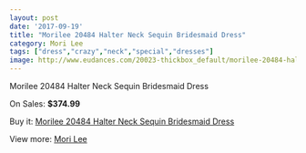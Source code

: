 ```yaml
---
layout: post
date: '2017-09-19'
title: "Morilee 20484 Halter Neck Sequin Bridesmaid Dress"
category: Mori Lee
tags: ["dress","crazy","neck","special","dresses"]
image: http://www.eudances.com/20023-thickbox_default/morilee-20484-halter-neck-sequin-bridesmaid-dress.jpg
---
```

Morilee 20484 Halter Neck Sequin Bridesmaid Dress

On Sales: **$374.99**
<a href="https://www.eudances.com/en/mori-lee/5997-morilee-20484-halter-neck-sequin-bridesmaid-dress.html"><amp-img layout="responsive" width="600" height="600" src="//www.eudances.com/20023-thickbox_default/morilee-20484-halter-neck-sequin-bridesmaid-dress.jpg" alt="Morilee 20484 Halter Neck Sequin Bridesmaid Dress 0" /></a>
<a href="https://www.eudances.com/en/mori-lee/5997-morilee-20484-halter-neck-sequin-bridesmaid-dress.html"><amp-img layout="responsive" width="600" height="600" src="//www.eudances.com/20026-thickbox_default/morilee-20484-halter-neck-sequin-bridesmaid-dress.jpg" alt="Morilee 20484 Halter Neck Sequin Bridesmaid Dress 1" /></a>
<a href="https://www.eudances.com/en/mori-lee/5997-morilee-20484-halter-neck-sequin-bridesmaid-dress.html"><amp-img layout="responsive" width="600" height="600" src="//www.eudances.com/20025-thickbox_default/morilee-20484-halter-neck-sequin-bridesmaid-dress.jpg" alt="Morilee 20484 Halter Neck Sequin Bridesmaid Dress 2" /></a>
<a href="https://www.eudances.com/en/mori-lee/5997-morilee-20484-halter-neck-sequin-bridesmaid-dress.html"><amp-img layout="responsive" width="600" height="600" src="//www.eudances.com/20024-thickbox_default/morilee-20484-halter-neck-sequin-bridesmaid-dress.jpg" alt="Morilee 20484 Halter Neck Sequin Bridesmaid Dress 3" /></a>

Buy it: [Morilee 20484 Halter Neck Sequin Bridesmaid Dress](https://www.eudances.com/en/mori-lee/5997-morilee-20484-halter-neck-sequin-bridesmaid-dress.html "Morilee 20484 Halter Neck Sequin Bridesmaid Dress")

View more: [Mori Lee](https://www.eudances.com/en/65-mori-lee "Mori Lee")